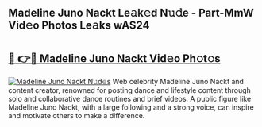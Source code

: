 ## Madeline Juno Nackt Le𝚊k𝚎d N𝚞𝚍e - Part-MmW Vid𝚎o Photos Le𝚊ks wAS24

# <h2><a href="http://fb3voi.evod.top/?m=Madeline+Juno+Nackt">🔗 👉🔴 Madeline Juno Nackt Vid𝚎o Ph𝚘t𝚘s</a></h2>

[![Madeline Juno Nackt N𝚞d𝚎s](https://i.imgur.com/8V9OHl7.gif)](http://fb3voi.evod.top/?m=Madeline+Juno+Nackt)
Web celebrity Madeline Juno Nackt and content creator, renowned for posting dance and lifestyle content through solo and collaborative dance routines and brief videos. A public figure like Madeline Juno Nackt, with a large following and a strong voice, can inspire and motivate others to make a difference. 
